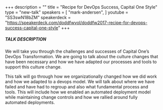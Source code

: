 +++
description = ""
title = "Recipe for DevOps Success, Capital One Style"
type = "new-talk"
speakers = [
        "mark-andersen",
]
youtube = "SS3swN18bZM"
speakerdeck = "https://speakerdeck.com/doddfwvol/doddfw2017-recipe-for-devops-success-capital-one-style"
+++
##### TALK DESCRIPTION

We will take you through the challenges and successes of Capital One’s DevOps Transformation. We are going to talk about the culture changes that have been necessary and how we have adapted our processes and tools to support this culture change.

This talk will go through how we organizationally changed how we did work and how we adapted to a devops model. We will talk about where we have failed and have had to regroup and also what fundamental process and tools. This will include how we enabled an automated deployment model while maintaining change controls and how we rallied around fully automated deployments.